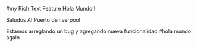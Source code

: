 #my Rich Text Feature
Hola Mundo!!

Saludos
Al 
Puerto de liverpool

Estamos arreglando un bug
y agregando nueva funcionalidad
#hola mundo again